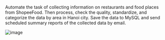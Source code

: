 Automate the task of collecting information on restaurants and food places from ShopeeFood. Then process, check the quality, standardize, and categorize the data by area in Hanoi city. Save the data to MySQL and send scheduled summary reports of the collected data by email.



![image](https://github.com/user-attachments/assets/4ba2cab4-df57-4178-be73-c3e7b0165e9a)

